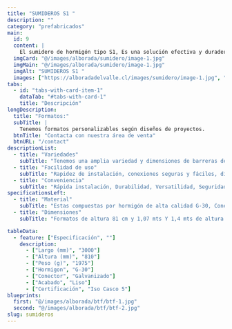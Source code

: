 ```yaml
---
title: "SUMIDEROS S1 "
description: ""
category: "prefabricados"
main:
  id: 9
  content: |
    El sumidero de hormigón tipo S1, Es una solución efectiva y duradera. Para la evacuación de aguas pluviales y residuales. Diseñado para resistir cargas e impactos este sumidero es ideal para ser utilizados en zonas de mediano tráfico.
  imgCard: "@/images/alborada/sumidero/image-1.jpg"
  imgMain: "@/images/alborada/sumidero/image-1.jpg"
  imgAlt: "SUMIDEROS S1 "
  images: ["https://alboradadelvalle.cl/images/sumidero/image-1.jpg", "https://alboradadelvalle.cl/images/sumidero/image-2.jpg"]
tabs:
  - id: "tabs-with-card-item-1"
    dataTab: "#tabs-with-card-1"
    title: "Descripción"
longDescription:
  title: "Formatos:"
  subTitle: |
    Tenemos formatos personalizables según diseños de proyectos. 
  btnTitle: "Contacta con nuestra área de venta"
  btnURL: "/contact"
descriptionList:
  - title: "Variedades"
    subTitle: "Tenemos una amplia variedad y dimensiones de barreras de hormigón para adaptarse a las diversas aplicaciones y espacios."
  - title: "Facilidad de uso"
    subTitle: "Rapidez de instalación, conexiones seguras y fáciles, diseño ergonómico."
  - title: "Conveniencia"
    subTitle: "Rápida instalación, Durabilidad, Versatilidad, Seguridad y reutilizables."
specificationsLeft:
  - title: "Material"
    subTitle: "Estas compuestas por hormigón de alta calidad G-30, Conectores Galvanizados y Acero estriado."
  - title: "Dimensiones"
    subTitle: "Formatos de altura 81 cm y 1,07 mts Y 1,4 mts de altura."

tableData:
  - feature: ["Especificación", ""]
    description:
      - ["Largo (mm)", "3000"]
      - ["Altura (mm)", "810"]
      - ["Peso (g)", "1975"]
      - ["Hormigon", "G-30"]
      - ["Conector", "Galvanizado"]
      - ["Acabado", "Liso"]
      - ["Certificación", "Iso Casco 5"]
blueprints:
  first: "@/images/alborada/btf/btf-1.jpg"
  second: "@/images/alborada/btf/btf-2.jpg"
slug: sumideros
---
```

